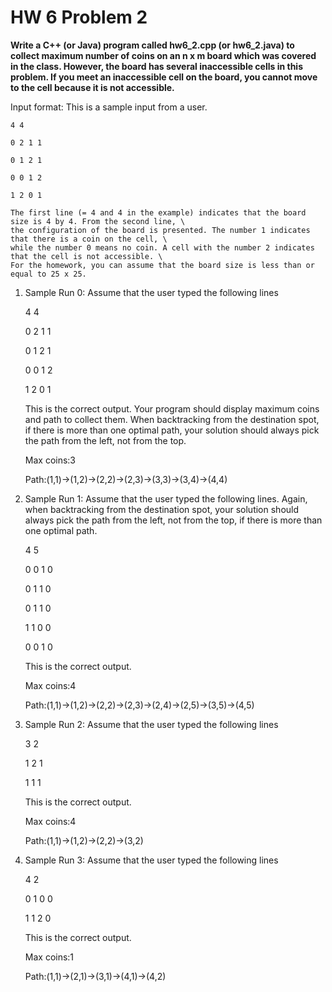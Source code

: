 # HW 6 Problem 2

**Write a C++ (or Java) program called hw6_2.cpp (or hw6_2.java) to collect maximum number of
coins on an n x m board which was covered in the class. However, the board has several inaccessible
cells in this problem. If you meet an inaccessible cell on the board, you cannot move to the cell because it
is not accessible.**

Input format: This is a sample input from a user.
	
	4 4
	
	0 2 1 1
	
	0 1 2 1
	
	0 0 1 2
	
	1 2 0 1
	
	The first line (= 4 and 4 in the example) indicates that the board size is 4 by 4. From the second line, \
	the configuration of the board is presented. The number 1 indicates that there is a coin on the cell, \
	while the number 0 means no coin. A cell with the number 2 indicates that the cell is not accessible. \
	For the homework, you can assume that the board size is less than or equal to 25 x 25.

1. Sample Run 0: Assume that the user typed the following lines

	4 4
	
	0 2 1 1
	
	0 1 2 1
	
	0 0 1 2
	
	1 2 0 1

	This is the correct output. Your program should display maximum coins and path to collect them. When
backtracking from the destination spot, if there is more than one optimal path, your solution should
always pick the path from the left, not from the top.

	Max coins:3
	
	Path:(1,1)->(1,2)->(2,2)->(2,3)->(3,3)->(3,4)->(4,4)

2. Sample Run 1: Assume that the user typed the following lines. Again, when backtracking from the
destination spot, your solution should always pick the path from the left, not from the top, if there is
more than one optimal path.

	4 5
	
	0 0 1 0
	
	0 1 1 0
	
	0 1 1 0
	
	1 1 0 0
	
	0 0 1 0 

	This is the correct output.
	
	Max coins:4
	
	Path:(1,1)->(1,2)->(2,2)->(2,3)->(2,4)->(2,5)->(3,5)->(4,5)
	
3. Sample Run 2: Assume that the user typed the following lines

	3 2

	1 2 1
	
	1 1 1
	
	This is the correct output.

	Max coins:4

	Path:(1,1)->(1,2)->(2,2)->(3,2)

4. Sample Run 3: Assume that the user typed the following lines

	4 2
	
	0 1 0 0
	
	1 1 2 0

	This is the correct output.
	
	Max coins:1

	Path:(1,1)->(2,1)->(3,1)->(4,1)->(4,2)
	